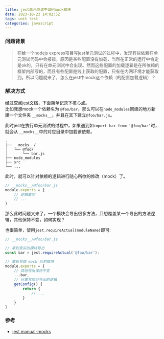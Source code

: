 ```yaml
---
title: jest单元测试中如何mock模块
date: 2023-10-23 14:02:52
tags: unit test
categories: javascript
---
```


### 问题背景

> 在给一个nodejs express项目写jest单元测试的过程中，发现有些依赖在单元测试代码中会报错，原因是某些配置没有加载，当然在正常的运行中肯定是ok的，只有在单元测试中会出现。然而这些配置的加载逻辑是在所依赖的框架内部写的，而且有些配置是线上获取的配置，只有在内网环境才能获取到。所以问题就来了，怎么在jest中mock这个依赖（的配置加载逻辑）？


<!-- more -->

### 解决方式
经过查阅[jest文档](https://jestjs.io/docs/manual-mocks#mocking-node-modules)，下面简单记录下核心点。  
比如我想mock一个依赖名为 `@foo/bar`，那么可以在`node_modules`同级的地方新建一个文件夹 `__mocks__`，并且在其下建立`@foo/bar.js`。  

此时jest在执行单元测试的过程中，如果遇到如`import bar from '@foo/bar'`时，就会从 `__mocks__`中的对应目录中加载该依赖。
```
.
├── __mocks__/
│   └── @foo/
│       └── bar.js
├── node_modules
├── src
└── ...

```

此时，就可以针对依赖的逻辑进行随心所欲的修改（mock）了。
```javascript
// __mocks__/@foo/bar.js
module.exports = {
    // 逻辑重写
    // ...
}
```

那么此时问题又来了，一个模块会导出很多方法，只想覆盖某一个导出的方法逻辑，其他保持不变，如何实现？

也很简单，使用`jest.requireActual(moduleName)`即可:

```javascript
// __mocks__/@foo/bar.js

// 拿到真实的模块导出
const bar = jest.requireActual('@foo/bar');

// 重新导致 mock 后的模块
module.exports = {
    // 其他导出保持不变
    ...bar,
    // 只重写部分导出的逻辑
    getConfig() {
        return {
            // ...
        }
    }
}
```

### 参考
- [jest manual-mocks](https://jestjs.io/docs/manual-mocks)
